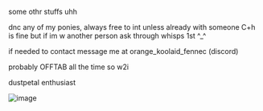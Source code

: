 some othr stuffs uhh

dnc any of my ponies, always free to int unless already with someone C+h is fine but if im w another person ask through whisps 1st ^_^

if needed to contact message me at orange_koolaid_fennec (discord) 

probably OFFTAB all the time so w2i 

dustpetal enthusiast

![image](https://github.com/user-attachments/assets/d103a9ac-a051-42f6-91b4-2fcc3ab04cde)


